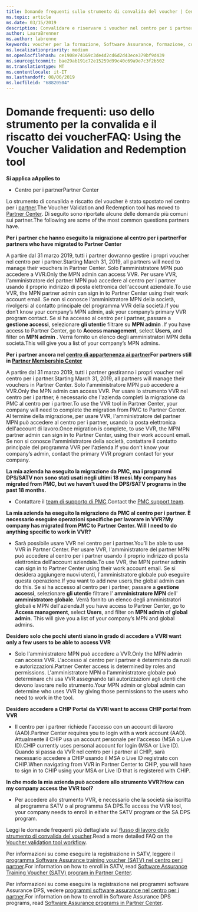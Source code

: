 ```yaml
---
title: Domande frequenti sullo strumento di convalida del voucher | Centro per i partner
ms.topic: article
ms.date: 03/15/2019
description: Convalidare e riservare i voucher nel centro per i partner
author: LauraBrenner
ms.author: labrenne
keywords: voucher per la formazione, Software Assurance, formazione, convalidare i voucher, riservare un voucher
ms.localizationpriority: medium
ms.openlocfilehash: ce1908e74169c3de4d2cd6d2d43ece379bf9d439
ms.sourcegitcommit: bae29ab191c72e15259d99c40c69a9e7c3f2b502
ms.translationtype: MT
ms.contentlocale: it-IT
ms.lasthandoff: 08/06/2019
ms.locfileid: "68820504"
---
```

# <a name="faq-using-the-voucher-validation-and-redemption-tool"></a><span data-ttu-id="a10c6-104">Domande frequenti: uso dello strumento per la convalida e il riscatto dei voucher</span><span class="sxs-lookup"><span data-stu-id="a10c6-104">FAQ: Using the Voucher Validation and Redemption tool</span></span> 

<span data-ttu-id="a10c6-105">**Si applica a**</span><span class="sxs-lookup"><span data-stu-id="a10c6-105">**Applies to**</span></span>

- <span data-ttu-id="a10c6-106">Centro per i partner</span><span class="sxs-lookup"><span data-stu-id="a10c6-106">Partner Center</span></span>

<span data-ttu-id="a10c6-107">Lo strumento di convalida e riscatto del voucher è stato spostato nel centro per i [partner](https://partner.microsoft.com/pcv/dashboard/overview).</span><span class="sxs-lookup"><span data-stu-id="a10c6-107">The Voucher Validation and Redemption tool has moved to [Partner Center](https://partner.microsoft.com/pcv/dashboard/overview).</span></span> <span data-ttu-id="a10c6-108">Di seguito sono riportate alcune delle domande più comuni sui partner.</span><span class="sxs-lookup"><span data-stu-id="a10c6-108">The following are some of the most common questions partners have.</span></span> 

<span data-ttu-id="a10c6-109">**Per i partner che hanno eseguito la migrazione al centro per i partner**</span><span class="sxs-lookup"><span data-stu-id="a10c6-109">**For partners who have migrated to Partner Center**</span></span>

 <span data-ttu-id="a10c6-110">A partire dal 31 marzo 2019, tutti i partner dovranno gestire i propri voucher nel centro per i partner.</span><span class="sxs-lookup"><span data-stu-id="a10c6-110">Starting March 31, 2019, all partners will need to manage their vouchers in Partner Center.</span></span> <span data-ttu-id="a10c6-111">Solo l'amministratore MPN può accedere a VVR.</span><span class="sxs-lookup"><span data-stu-id="a10c6-111">Only the MPN admin can access VVR.</span></span> <span data-ttu-id="a10c6-112">Per usare VVR, l'amministratore del partner MPN può accedere al centro per i partner usando il proprio indirizzo di posta elettronica dell'account aziendale.</span><span class="sxs-lookup"><span data-stu-id="a10c6-112">To use VVR, the MPN partner admin can sign in to Partner Center using their work account email.</span></span> <span data-ttu-id="a10c6-113">Se non si conosce l'amministratore MPN della società, rivolgersi al contatto principale del programma VVR della società.</span><span class="sxs-lookup"><span data-stu-id="a10c6-113">If you don’t know your company’s MPN admin, ask your company’s primary VVR program contact.</span></span>  <span data-ttu-id="a10c6-114">Se si ha accesso al centro per i partner, passare a **gestione accessi**, selezionare **gli utenti**e filtrare su **MPN admin** .</span><span class="sxs-lookup"><span data-stu-id="a10c6-114">If you have access to Partner Center, go to **Access management**, select **Users**, and filter on **MPN admin** .</span></span> <span data-ttu-id="a10c6-115">Verrà fornito un elenco degli amministratori MPN della società.</span><span class="sxs-lookup"><span data-stu-id="a10c6-115">This will give you a list of your company’s MPN admins.</span></span>  

<span data-ttu-id="a10c6-116">**Per i partner ancora nel [centro di appartenenza ai partner](https://partner.microsoft.com/)**</span><span class="sxs-lookup"><span data-stu-id="a10c6-116">**For partners still in [Partner Membership Center](https://partner.microsoft.com/)**</span></span>

<span data-ttu-id="a10c6-117">A partire dal 31 marzo 2019, tutti i partner gestiranno i propri voucher nel centro per i partner.</span><span class="sxs-lookup"><span data-stu-id="a10c6-117">Starting March 31, 2019, all partners will manage their vouchers in Partner Center.</span></span> <span data-ttu-id="a10c6-118">Solo l'amministratore MPN può accedere a VVR.</span><span class="sxs-lookup"><span data-stu-id="a10c6-118">Only the MPN admin can access VVR.</span></span> <span data-ttu-id="a10c6-119">Per usare lo strumento VVR nel centro per i partner, è necessario che l'azienda completi la migrazione da PMC al centro per i partner.</span><span class="sxs-lookup"><span data-stu-id="a10c6-119">To use the VVR tool in Partner Center, your company will need to complete the migration from PMC to Partner Center.</span></span> <span data-ttu-id="a10c6-120">Al termine della migrazione, per usare VVR, l'amministratore del partner MPN può accedere al centro per i partner, usando la posta elettronica dell'account di lavoro.</span><span class="sxs-lookup"><span data-stu-id="a10c6-120">Once migration is complete, to use VVR, the MPN partner admin can sign in to Partner Center, using their work account email.</span></span> <span data-ttu-id="a10c6-121">Se non si conosce l'amministratore della società, contattare il contatto principale del programma VVR per l'azienda.</span><span class="sxs-lookup"><span data-stu-id="a10c6-121">If you don’t know your company’s admin, contact the primary VVR program contact for your company.</span></span>  


<span data-ttu-id="a10c6-122">**La mia azienda ha eseguito la migrazione da PMC, ma i programmi DPS/SATV non sono stati usati negli ultimi 18 mesi.**</span><span class="sxs-lookup"><span data-stu-id="a10c6-122">**My company has migrated from PMC, but we haven’t used the DPS/SATV programs in the past 18 months.**</span></span>

- <span data-ttu-id="a10c6-123">Contattare il [team di supporto di PMC](mailto:proghelp@microsoft.com).</span><span class="sxs-lookup"><span data-stu-id="a10c6-123">Contact the [PMC support team](mailto:proghelp@microsoft.com).</span></span> 


<span data-ttu-id="a10c6-124">**La mia azienda ha eseguito la migrazione da PMC al centro per i partner. È necessario eseguire operazioni specifiche per lavorare in VVR?**</span><span class="sxs-lookup"><span data-stu-id="a10c6-124">**My company has migrated from PMC to Partner Center. Will I need to do anything specific to work in VVR?**</span></span> 

- <span data-ttu-id="a10c6-125">Sarà possibile usare VVR nel centro per i partner.</span><span class="sxs-lookup"><span data-stu-id="a10c6-125">You’ll be able to use VVR in Partner Center.</span></span>  <span data-ttu-id="a10c6-126">Per usare VVR, l'amministratore del partner MPN può accedere al centro per i partner usando il proprio indirizzo di posta elettronica dell'account aziendale.</span><span class="sxs-lookup"><span data-stu-id="a10c6-126">To use VVR, the MPN partner admin can sign in to Partner Center using their work account email.</span></span> <span data-ttu-id="a10c6-127">Se si desidera aggiungere nuovi utenti, l'amministratore globale può eseguire questa operazione.</span><span class="sxs-lookup"><span data-stu-id="a10c6-127">If you want to add new users,the global admin can do this.</span></span> <span data-ttu-id="a10c6-128">Se si ha accesso al centro per i partner, passare a **gestione accessi**, selezionare **gli utenti**e filtrare l' **amministratore MPN** dell' **amministratore globale**. Verrà fornito un elenco degli amministratori globali e MPN dell'azienda.</span><span class="sxs-lookup"><span data-stu-id="a10c6-128">If you have access to Partner Center, go to **Access management**, select **Users**, and filter on **MPN admin** of **global admin**. This will give you a list of your company’s MPN and global admins.</span></span>  

<span data-ttu-id="a10c6-129">**Desidero solo che pochi utenti siano in grado di accedere a VVR**</span><span class="sxs-lookup"><span data-stu-id="a10c6-129">**I want only a few users to be able to access VVR**</span></span>

- <span data-ttu-id="a10c6-130">Solo l'amministratore MPN può accedere a VVR.</span><span class="sxs-lookup"><span data-stu-id="a10c6-130">Only the MPN admin can access VVR.</span></span> <span data-ttu-id="a10c6-131">L'accesso al centro per i partner è determinato da ruoli e autorizzazioni.</span><span class="sxs-lookup"><span data-stu-id="a10c6-131">Partner Center access is determined by roles and permissions.</span></span> <span data-ttu-id="a10c6-132">L'amministratore MPN o l'amministratore globale può determinare chi usa VVR assegnando tali autorizzazioni agli utenti che devono lavorare nello strumento.</span><span class="sxs-lookup"><span data-stu-id="a10c6-132">Your MPN admin or global admin can determine who uses VVR by giving those permissions to the users who need to work in the tool.</span></span>

<span data-ttu-id="a10c6-133">**Desidero accedere a CHIP Portal da VVR**</span><span class="sxs-lookup"><span data-stu-id="a10c6-133">**I want to access CHIP portal from VVR**</span></span>

- <span data-ttu-id="a10c6-134">Il centro per i partner richiede l'accesso con un account di lavoro (AAD).</span><span class="sxs-lookup"><span data-stu-id="a10c6-134">Partner Center requires you to login with a work account (AAD).</span></span>  <span data-ttu-id="a10c6-135">Attualmente il CHIP usa un account personale per l'accesso (MSA o Live ID).</span><span class="sxs-lookup"><span data-stu-id="a10c6-135">CHIP currently uses personal account for login (MSA or Live ID).</span></span>  <span data-ttu-id="a10c6-136">Quando si passa da VVR nel centro per i partner al CHIP, sarà necessario accedere a CHIP usando il MSA o Live ID registrato con CHIP.</span><span class="sxs-lookup"><span data-stu-id="a10c6-136">When navigating from VVR in Partner Center to CHIP, you will have to sign in to CHIP using your MSA or Live ID that is registered with CHIP.</span></span>

<span data-ttu-id="a10c6-137">**In che modo la mia azienda può accedere allo strumento VVR?**</span><span class="sxs-lookup"><span data-stu-id="a10c6-137">**How can my company access the VVR tool?**</span></span>

- <span data-ttu-id="a10c6-138">Per accedere allo strumento VVR, è necessario che la società sia iscritta al programma SATV o al programma SA DPS.</span><span class="sxs-lookup"><span data-stu-id="a10c6-138">To access the VVR tool, your company needs to enroll in either the SATV program or the SA DPS program.</span></span>

<span data-ttu-id="a10c6-139">Leggi le domande frequenti più dettagliate sul [flusso di lavoro dello strumento di convalida del voucher](https://query.prod.cms.rt.microsoft.com/cms/api/am/binary/RE3kz5o).</span><span class="sxs-lookup"><span data-stu-id="a10c6-139">Read a more detailed FAQ on the [Voucher validation tool workflow](https://query.prod.cms.rt.microsoft.com/cms/api/am/binary/RE3kz5o).</span></span>

<span data-ttu-id="a10c6-140">Per informazioni su come eseguire la registrazione in SATV, leggere il [programma Software Assurance training voucher (SATV) nel centro per i partner](software-assurance-satv.md).</span><span class="sxs-lookup"><span data-stu-id="a10c6-140">For information on how to enroll in SATV, read [Software Assurance Training Voucher (SATV) program in Partner Center](software-assurance-satv.md).</span></span>

<span data-ttu-id="a10c6-141">Per informazioni su come eseguire la registrazione nei programmi software Assurance DPS, vedere [programmi software assurance nel centro per i partner](software-assurance-dps.md).</span><span class="sxs-lookup"><span data-stu-id="a10c6-141">For information on how to enroll in Software Assurance DPS programs, read [Software Assurance programs in Partner Center](software-assurance-dps.md).</span></span>
